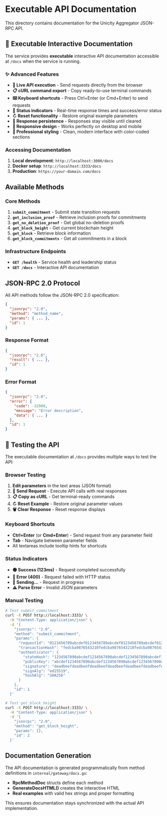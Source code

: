 # Executable API Documentation

This directory contains documentation for the Unicity Aggregator JSON-RPC API.

## 🚀 Executable Interactive Documentation

The service provides **executable** interactive API documentation accessible at `/docs` when the service is running.

### ✨ Advanced Features

- **🚀 Live API execution** - Send requests directly from the browser
- **📋 cURL command export** - Copy ready-to-use terminal commands
- **⌨️ Keyboard shortcuts** - Press Ctrl+Enter (or Cmd+Enter) to send requests
- **🎯 Status indicators** - Real-time response times and success/error status
- **↻ Reset functionality** - Restore original example parameters
- **💾 Response persistence** - Responses stay visible until cleared
- **📱 Responsive design** - Works perfectly on desktop and mobile
- **🎨 Professional styling** - Clean, modern interface with color-coded sections

### Accessing Documentation

1. **Local development**: `http://localhost:3000/docs`
2. **Docker setup**: `http://localhost:3333/docs`
3. **Production**: `https://your-domain.com/docs`

## Available Methods

### Core Methods

1. **`submit_commitment`** - Submit state transition requests
2. **`get_inclusion_proof`** - Retrieve inclusion proofs for commitments
3. **`get_no_deletion_proof`** - Get global no-deletion proofs
4. **`get_block_height`** - Get current blockchain height
5. **`get_block`** - Retrieve block information
6. **`get_block_commitments`** - Get all commitments in a block

### Infrastructure Endpoints

- **`GET /health`** - Service health and leadership status
- **`GET /docs`** - Interactive API documentation

## JSON-RPC 2.0 Protocol

All API methods follow the JSON-RPC 2.0 specification:

```json
{
  "jsonrpc": "2.0",
  "method": "method_name",
  "params": { ... },
  "id": 1
}
```

### Response Format

```json
{
  "jsonrpc": "2.0",
  "result": { ... },
  "id": 1
}
```

### Error Format

```json
{
  "jsonrpc": "2.0",
  "error": {
    "code": -32000,
    "message": "Error description",
    "data": { ... }
  },
  "id": 1
}
```

## 🧪 Testing the API

The executable documentation at `/docs` provides multiple ways to test the API:

### Browser Testing
1. **Edit parameters** in the text areas (JSON format)
2. **🚀 Send Request** - Execute API calls with real responses
3. **📋 Copy as cURL** - Get terminal-ready commands
4. **↻ Reset Example** - Restore original parameter values
5. **🗑️ Clear Response** - Reset response displays

### Keyboard Shortcuts
- **Ctrl+Enter** (or **Cmd+Enter**) - Send request from any parameter field
- **Tab** - Navigate between parameter fields
- All textareas include tooltip hints for shortcuts

### Status Indicators
- **🟢 Success (123ms)** - Request completed successfully
- **🔴 Error (400)** - Request failed with HTTP status
- **🔵 Sending...** - Request in progress
- **⚠️ Parse Error** - Invalid JSON parameters

### Manual Testing

```bash
# Test submit_commitment
curl -X POST http://localhost:3333/ \
  -H "Content-Type: application/json" \
  -d '{
    "jsonrpc": "2.0",
    "method": "submit_commitment",
    "params": {
      "requestId": "0123456789abcdef0123456789abcdef0123456789abcdef0123456789abcdef",
      "transactionHash": "fedcba9876543210fedcba9876543210fedcba9876543210fedcba9876543210",
      "authenticator": {
        "stateHash": "1234567890abcdef1234567890abcdef1234567890abcdef1234567890abcdef",
        "publicKey": "abcdef1234567890abcdef1234567890abcdef1234567890abcdef1234567890",
        "signature": "deadbeefdeadbeefdeadbeefdeadbeefdeadbeefdeadbeefdeadbeefdeadbeef",
        "signAlg": "ed25519",
        "hashAlg": "SHA256"
      }
    },
    "id": 1
  }'

# Test get_block_height  
curl -X POST http://localhost:3333/ \
  -H "Content-Type: application/json" \
  -d '{
    "jsonrpc": "2.0",
    "method": "get_block_height",
    "params": {},
    "id": 2
  }'
```

## Documentation Generation

The API documentation is generated programmatically from method definitions in `internal/gateway/docs.go`:

- **RpcMethodDoc** structs define each method
- **GenerateDocsHTML()** creates the interactive HTML
- **Real examples** with valid hex strings and proper formatting

This ensures documentation stays synchronized with the actual API implementation.